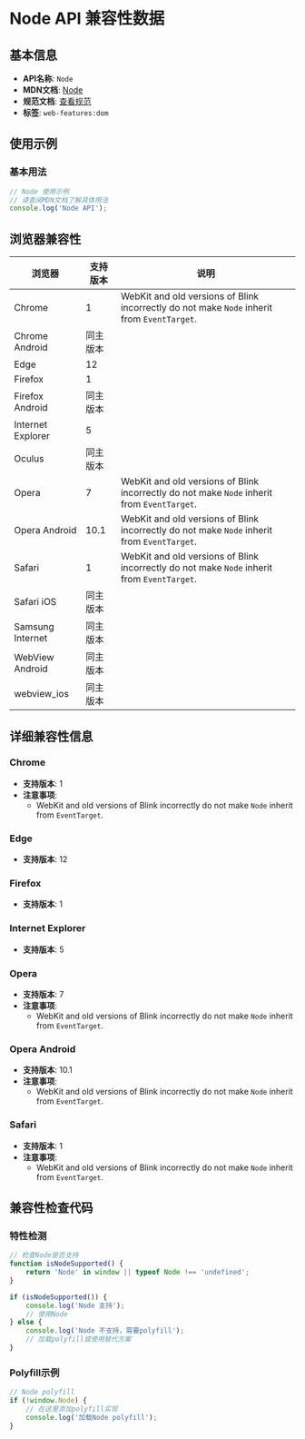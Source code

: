 # Node API 兼容性数据

## 基本信息

- **API名称**: `Node`
- **MDN文档**: [Node](https://developer.mozilla.org/docs/Web/API/Node)
- **规范文档**: [查看规范](https://dom.spec.whatwg.org/#interface-node)
- **标签**: `web-features:dom`

## 使用示例

### 基本用法

```javascript
// Node 使用示例
// 请查阅MDN文档了解具体用法
console.log('Node API');
```

## 浏览器兼容性

| 浏览器 | 支持版本 | 说明 |
|--------|----------|------|
| Chrome | 1 | WebKit and old versions of Blink incorrectly do not make `Node` inherit from `EventTarget`. |
| Chrome Android | 同主版本 |  |
| Edge | 12 |  |
| Firefox | 1 |  |
| Firefox Android | 同主版本 |  |
| Internet Explorer | 5 |  |
| Oculus | 同主版本 |  |
| Opera | 7 | WebKit and old versions of Blink incorrectly do not make `Node` inherit from `EventTarget`. |
| Opera Android | 10.1 | WebKit and old versions of Blink incorrectly do not make `Node` inherit from `EventTarget`. |
| Safari | 1 | WebKit and old versions of Blink incorrectly do not make `Node` inherit from `EventTarget`. |
| Safari iOS | 同主版本 |  |
| Samsung Internet | 同主版本 |  |
| WebView Android | 同主版本 |  |
| webview_ios | 同主版本 |  |

## 详细兼容性信息

### Chrome

- **支持版本**: 1
- **注意事项**:
  - WebKit and old versions of Blink incorrectly do not make `Node` inherit from `EventTarget`.

### Edge

- **支持版本**: 12

### Firefox

- **支持版本**: 1

### Internet Explorer

- **支持版本**: 5

### Opera

- **支持版本**: 7
- **注意事项**:
  - WebKit and old versions of Blink incorrectly do not make `Node` inherit from `EventTarget`.

### Opera Android

- **支持版本**: 10.1
- **注意事项**:
  - WebKit and old versions of Blink incorrectly do not make `Node` inherit from `EventTarget`.

### Safari

- **支持版本**: 1
- **注意事项**:
  - WebKit and old versions of Blink incorrectly do not make `Node` inherit from `EventTarget`.

## 兼容性检查代码

### 特性检测

```javascript
// 检查Node是否支持
function isNodeSupported() {
    return 'Node' in window || typeof Node !== 'undefined';
}

if (isNodeSupported()) {
    console.log('Node 支持');
    // 使用Node
} else {
    console.log('Node 不支持，需要polyfill');
    // 加载polyfill或使用替代方案
}
```

### Polyfill示例

```javascript
// Node polyfill
if (!window.Node) {
    // 在这里添加polyfill实现
    console.log('加载Node polyfill');
}
```

